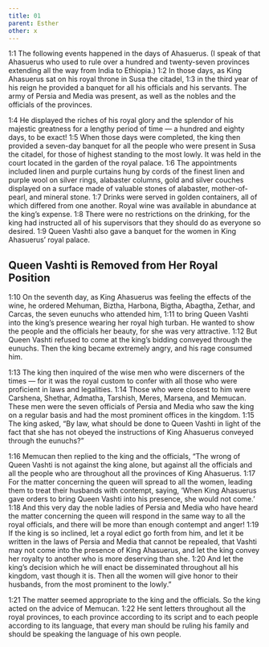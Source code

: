 ```yaml
---
title: 01
parent: Esther
other: x
---
```


<a name="1:1">1:1</a> The following events happened in the days of Ahasuerus. (I speak of that Ahasuerus who used to rule over a hundred and twenty-seven provinces extending all the way from India to Ethiopia.) <a name="1:2">1:2</a> In those days, as King Ahasuerus sat on his royal throne in Susa the citadel, <a name="1:3">1:3</a> in the third year of his reign he provided a banquet for all his officials and his servants. The army of Persia and Media was present, as well as the nobles and the officials of the provinces.

<a name="1:4">1:4</a> He displayed the riches of his royal glory and the splendor of his majestic greatness for a lengthy period of time — a hundred and eighty days, to be exact! <a name="1:5">1:5</a> When those days were completed, the king then provided a seven-day banquet for all the people who were present in Susa the citadel, for those of highest standing to the most lowly. It was held in the court located in the garden of the royal palace. <a name="1:6">1:6</a> The appointments included linen and purple curtains hung by cords of the finest linen and purple wool on silver rings, alabaster columns, gold and silver couches displayed on a surface made of valuable stones of alabaster, mother-of-pearl, and mineral stone. <a name="1:7">1:7</a> Drinks were served in golden containers, all of which differed from one another. Royal wine was available in abundance at the king’s expense. <a name="1:8">1:8</a> There were no restrictions on the drinking, for the king had instructed all of his supervisors that they should do as everyone so desired. <a name="1:9">1:9</a> Queen Vashti also gave a banquet for the women in King Ahasuerus’ royal palace.

## Queen Vashti is Removed from Her Royal Position

<a name="1:10">1:10</a> On the seventh day, as King Ahasuerus was feeling the effects of the wine, he ordered Mehuman, Biztha, Harbona, Bigtha, Abagtha, Zethar, and Carcas, the seven eunuchs who attended him, <a name="1:11">1:11</a> to bring Queen Vashti into the king’s presence wearing her royal high turban. He wanted to show the people and the officials her beauty, for she was very attractive. <a name="1:12">1:12</a> But Queen Vashti refused to come at the king’s bidding conveyed through the eunuchs. Then the king became extremely angry, and his rage consumed him.

<a name="1:13">1:13</a> The king then inquired of the wise men who were discerners of the times — for it was the royal custom to confer with all those who were proficient in laws and legalities. <a name="1:14">1:14</a> Those who were closest to him were Carshena, Shethar, Admatha, Tarshish, Meres, Marsena, and Memucan. These men were the seven officials of Persia and Media who saw the king on a regular basis and had the most prominent offices in the kingdom. <a name="1:15">1:15</a> The king asked, “By law, what should be done to Queen Vashti in light of the fact that she has not obeyed the instructions of King Ahasuerus conveyed through the eunuchs?”

<a name="1:16">1:16</a> Memucan then replied to the king and the officials, “The wrong of Queen Vashti is not against the king alone, but against all the officials and all the people who are throughout all the provinces of King Ahasuerus. <a name="1:17">1:17</a> For the matter concerning the queen will spread to all the women, leading them to treat their husbands with contempt, saying, ‘When King Ahasuerus gave orders to bring Queen Vashti into his presence, she would not come.’ <a name="1:18">1:18</a> And this very day the noble ladies of Persia and Media who have heard the matter concerning the queen will respond in the same way to all the royal officials, and there will be more than enough contempt and anger! <a name="1:19">1:19</a> If the king is so inclined, let a royal edict go forth from him, and let it be written in the laws of Persia and Media that cannot be repealed, that Vashti may not come into the presence of King Ahasuerus, and let the king convey her royalty to another who is more deserving than she. <a name="1:20">1:20</a> And let the king’s decision which he will enact be disseminated throughout all his kingdom, vast though it is. Then all the women will give honor to their husbands, from the most prominent to the lowly.”

<a name="1:21">1:21</a> The matter seemed appropriate to the king and the officials. So the king acted on the advice of Memucan. <a name="1:22">1:22</a> He sent letters throughout all the royal provinces, to each province according to its script and to each people according to its language, that every man should be ruling his family and should be speaking the language of his own people.

